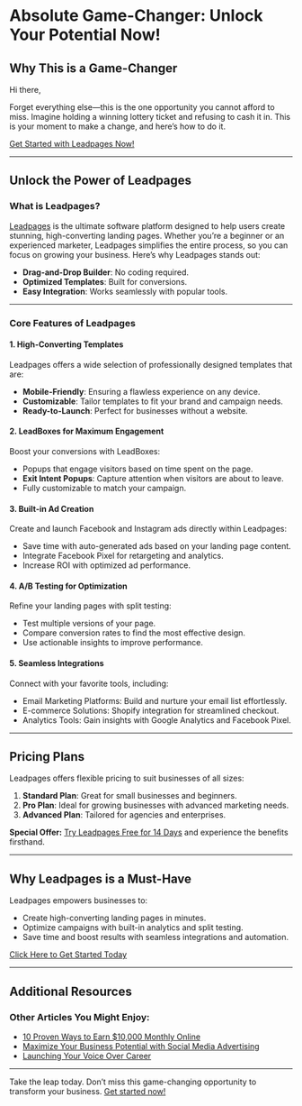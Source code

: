 # Absolute Game-Changer: Unlock Your Potential Now!

## Why This is a Game-Changer

Hi there, 

Forget everything else—this is the one opportunity you cannot afford to miss. Imagine holding a winning lottery ticket and refusing to cash it in. This is your moment to make a change, and here’s how to do it.

[Get Started with Leadpages Now!](https://bit.ly/LEadPages)

---

## Unlock the Power of Leadpages

### What is Leadpages?
[Leadpages](https://bit.ly/LEadPages) is the ultimate software platform designed to help users create stunning, high-converting landing pages. Whether you’re a beginner or an experienced marketer, Leadpages simplifies the entire process, so you can focus on growing your business. Here’s why Leadpages stands out:

- **Drag-and-Drop Builder**: No coding required.
- **Optimized Templates**: Built for conversions.
- **Easy Integration**: Works seamlessly with popular tools.

---

### Core Features of Leadpages

#### 1. High-Converting Templates
Leadpages offers a wide selection of professionally designed templates that are:
- **Mobile-Friendly**: Ensuring a flawless experience on any device.
- **Customizable**: Tailor templates to fit your brand and campaign needs.
- **Ready-to-Launch**: Perfect for businesses without a website.

#### 2. LeadBoxes for Maximum Engagement
Boost your conversions with LeadBoxes:
- Popups that engage visitors based on time spent on the page.
- **Exit Intent Popups**: Capture attention when visitors are about to leave.
- Fully customizable to match your campaign.

#### 3. Built-in Ad Creation
Create and launch Facebook and Instagram ads directly within Leadpages:
- Save time with auto-generated ads based on your landing page content.
- Integrate Facebook Pixel for retargeting and analytics.
- Increase ROI with optimized ad performance.

#### 4. A/B Testing for Optimization
Refine your landing pages with split testing:
- Test multiple versions of your page.
- Compare conversion rates to find the most effective design.
- Use actionable insights to improve performance.

#### 5. Seamless Integrations
Connect with your favorite tools, including:
- Email Marketing Platforms: Build and nurture your email list effortlessly.
- E-commerce Solutions: Shopify integration for streamlined checkout.
- Analytics Tools: Gain insights with Google Analytics and Facebook Pixel.

---

## Pricing Plans

Leadpages offers flexible pricing to suit businesses of all sizes:

1. **Standard Plan**: Great for small businesses and beginners.
2. **Pro Plan**: Ideal for growing businesses with advanced marketing needs.
3. **Advanced Plan**: Tailored for agencies and enterprises.

**Special Offer:** [Try Leadpages Free for 14 Days](https://bit.ly/LEadPages) and experience the benefits firsthand.

---

## Why Leadpages is a Must-Have

Leadpages empowers businesses to:
- Create high-converting landing pages in minutes.
- Optimize campaigns with built-in analytics and split testing.
- Save time and boost results with seamless integrations and automation.

[Click Here to Get Started Today](https://bit.ly/LEadPages)

---

## Additional Resources

### Other Articles You Might Enjoy:
- [10 Proven Ways to Earn $10,000 Monthly Online](https://bit.ly/LEadPages)
- [Maximize Your Business Potential with Social Media Advertising](https://bit.ly/LEadPages)
- [Launching Your Voice Over Career](https://bit.ly/LEadPages)

---

Take the leap today. Don’t miss this game-changing opportunity to transform your business. [Get started now!](https://bit.ly/LEadPages)
